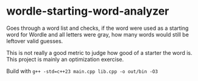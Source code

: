 # wordle-starting-word-analyzer
Goes through a word list and checks, if the word were used as a starting word for Wordle and all letters were gray, how many words would still be leftover valid guesses.

This is not really a good metric to judge how good of a starter the word is. This project is mainly an optimization exercise.

Build with `g++ -std=c++23 main.cpp lib.cpp -o out/bin -O3`
